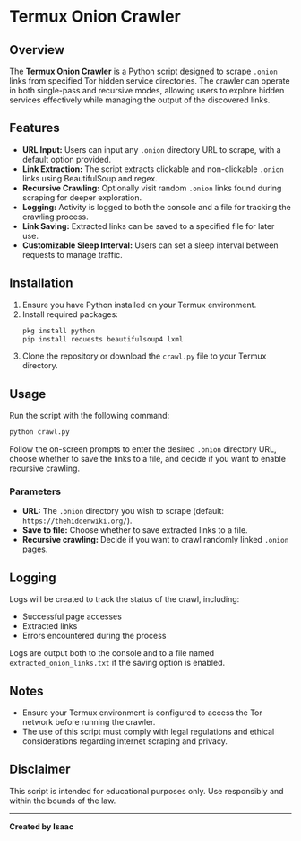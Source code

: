 # Termux Onion Crawler

## Overview
The **Termux Onion Crawler** is a Python script designed to scrape `.onion` links from specified Tor hidden service directories. The crawler can operate in both single-pass and recursive modes, allowing users to explore hidden services effectively while managing the output of the discovered links.

## Features
- **URL Input:** Users can input any `.onion` directory URL to scrape, with a default option provided.
- **Link Extraction:** The script extracts clickable and non-clickable `.onion` links using BeautifulSoup and regex.
- **Recursive Crawling:** Optionally visit random `.onion` links found during scraping for deeper exploration.
- **Logging:** Activity is logged to both the console and a file for tracking the crawling process.
- **Link Saving:** Extracted links can be saved to a specified file for later use.
- **Customizable Sleep Interval:** Users can set a sleep interval between requests to manage traffic.

## Installation
1. Ensure you have Python installed on your Termux environment.
2. Install required packages:
   ```bash
   pkg install python
   pip install requests beautifulsoup4 lxml
   ```
3. Clone the repository or download the `crawl.py` file to your Termux directory.

## Usage
Run the script with the following command:

```bash
python crawl.py
```

Follow the on-screen prompts to enter the desired `.onion` directory URL, choose whether to save the links to a file, and decide if you want to enable recursive crawling.

### Parameters
- **URL:** The `.onion` directory you wish to scrape (default: `https://thehiddenwiki.org/`).
- **Save to file:** Choose whether to save extracted links to a file.
- **Recursive crawling:** Decide if you want to crawl randomly linked `.onion` pages.

## Logging
Logs will be created to track the status of the crawl, including:
- Successful page accesses
- Extracted links
- Errors encountered during the process

Logs are output both to the console and to a file named `extracted_onion_links.txt` if the saving option is enabled.

## Notes
- Ensure your Termux environment is configured to access the Tor network before running the crawler.
- The use of this script must comply with legal regulations and ethical considerations regarding internet scraping and privacy.

## Disclaimer
This script is intended for educational purposes only. Use responsibly and within the bounds of the law.

---

**Created by Isaac**

